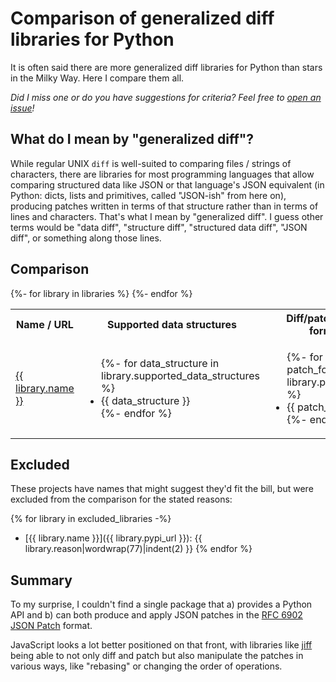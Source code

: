 # Comparison of generalized diff libraries for Python

It is often said there are more generalized diff libraries for Python than
stars in the Milky Way. Here I compare them all.

*Did I miss one or do you have suggestions for criteria? Feel free to
[open an issue](https://github.com/smheidrich/comparison-of-pytest-data-file-access-libraries/issues/new)!*

## What do I mean by "generalized diff"?

While regular UNIX `diff` is well-suited to comparing files / strings of
characters, there are libraries for most programming languages that allow
comparing structured data like JSON or that language's JSON equivalent (in
Python: dicts, lists and primitives, called "JSON-ish" from here on), producing
patches written in terms of that structure rather than in terms of lines and
characters. That's what I mean by "generalized diff". I guess other terms would
be "data diff", "structure diff", "structured data diff", "JSON diff", or
something along those lines.

## Comparison

<table>
  <tr>
    <th>Name / URL</th>
    <th>Supported data structures</th>
    <th>Diff/patch output formats</th>
    <th>Can apply patches</th>
    <th>Diffing time complexity</th>
  </tr>
  {%- for library in libraries %}
  <tr>
    <td>
      <a href="{{ library.pypi_url }}">
        {{ library.name }}
      </a>
    </td>
    <td>
      <ul>
      {%- for data_structure in library.supported_data_structures %}
        <li>{{ data_structure }}</li>
      {%- endfor %}
      </ul>
    </td>
    <td>
      <ul>
      {%- for patch_format in library.patch_formats %}
        <li>{{ patch_format }}</li>
      {%- endfor %}
      </ul>
    </td>
    <td>
      {% if library.can_apply_patches is true %}✔{% elif library.can_apply_patches is false %}❌{% else %}{{ library.can_apply_patches }}{% endif %}
    </td>
    <td>
      {{ library.diffing_time_complexity }}
    </td>
  </tr>
  {%- endfor %}
</table>

## Excluded

These projects have names that might suggest they'd fit the bill, but were
excluded from the comparison for the stated reasons:

{% for library in excluded_libraries -%}
- [{{ library.name }}]({{ library.pypi_url }}):
  {{ library.reason|wordwrap(77)|indent(2) }}
{% endfor %}

## Summary

To my surprise, I couldn't find a single package that a) provides
a Python API and b) can both produce and apply JSON patches in the [RFC 6902
JSON Patch](https://jsonpatch.com/) format.

JavaScript looks a lot better positioned on that front, with libraries like
[jiff](https://github.com/cujojs/jiff) being able to not only diff and patch
but also manipulate the patches in various ways, like "rebasing" or changing
the order of operations.
